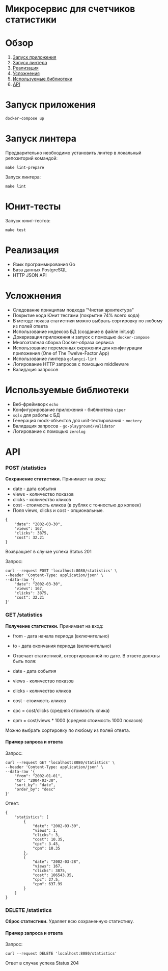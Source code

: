 # Микросервис для счетчиков статистики

<!-- ToC start -->
# Обзор

1. [Запуск приложения](#Запуск-приложения)
1. [Запуск линтера](#Запуск-линтера)
1. [Реализация](#Реализация)
1. [Усложнения](#Реализация)
1. [Используемые библиотеки](#Используемые-библиотеки)
1. [API](#API)
<!-- ToC end -->

# Запуск приложения
```
docker-compose up
``` 

# Запуск линтера
Предварительно необходимо установить линтер в локальный репозиторий командой:
```
make lint-prepare
```
Запуск линтера:
```
make lint
```

# Юнит-тесты
Запуск юнит-тестов:
```
make test
```

# Реализация
- Язык программирования Go
- База данных PostgreSQL
- HTTP JSON API
# Усложнения
- Следование принципам подхода "Чистая архитектура"
- Покрытие кода Юнит тестами (покрытие 74% всего кода)
- В методе показа статистики можно выбрать сортировку по любому из полей ответа
- Использование индексов БД (создание в файле init.sql)
- Докеризация приложения и запуск с помощью `docker-compose`
- Многоэтапная сборка Docker-образа сервиса
- Использование переменных окружения для конфигурации приложения (One of The Twelve-Factor App)
- Использование линтера `golangci-lint`
- Логирование HTTP запросов с помощью middleware
- Валидация запросов
# Используемые библиотеки
- Веб-фреймворк `echo`
- Конфигурирование приложения - библиотека `viper`
- `sqlx` для работы с БД
- Генерация mock-объектов для unit-тестирования - `mockery`
- Валидация запросов - `go-playground/validator`
- Логирование с помощью `zerolog`

# API
### POST /statistics
**Сохранение статистики.**
Принимает на вход:

- date - дата события
- views - количество показов
- clicks - количество кликов
- cost - стоимость кликов (в рублях с точностью до копеек)
- Поля views, clicks и cost - опциональные.

```
{
    "date": "2002-03-30",
    "views": 167,
    "clicks": 3875,
    "cost": 32.21
}
```
Возвращает в случае успеха Status 201

Запрос:
```
curl --request POST 'localhost:8080/statistics' \
--header 'Content-Type: application/json' \
--data-raw '{
    "date": "2002-03-30",
    "views": 167,
    "clicks": 3875,
    "cost": 32.21
}'
```

### GET /statistics
**Получение статистики.**
Принимает на вход:

- from - дата начала периода (включительно)
- to - дата окончания периода (включительно)
- Отвечает статистикой, отсортированной по дате. В ответе должны быть поля:


- date - дата события
- views - количество показов
- clicks - количество кликов
- cost - стоимость кликов
- cpc = cost/clicks (средняя стоимость клика)
- cpm = cost/views * 1000 (средняя стоимость 1000 показов)

Можно выбрать сортировку по любому из полей ответа.
#### Пример запроса и ответа
Запрос:
```
curl --request GET 'localhost:8080/statistics' \
--header 'Content-Type: application/json' \
--data-raw '{
    "from": "2002-01-01",
    "to": "2004-03-30",
    "sort_by": "date",
    "order_by": "desc"
}'
```
Ответ:
```
{
    "statistics": [
        {
            "date": "2002-03-30",
            "views": 1,
            "clicks": 3,
            "cost": 10.35,
            "cpc": 3.45,
            "cpm": 10.35
        },
        {
            "date": "2002-03-28",
            "views": 167,
            "clicks": 3875,
            "cost": 106543.35,
            "cpc": 27.5,
            "cpm": 637.99
        }
    ]
}
```

### DELETE /statistics
**Сброс статистики.**
Удаляет всю сохраненную статистику.

#### Пример запроса и ответа
Запрос:
```
curl --request DELETE 'localhost:8080/statistics'
```
Ответ в случае успеха Status 204
